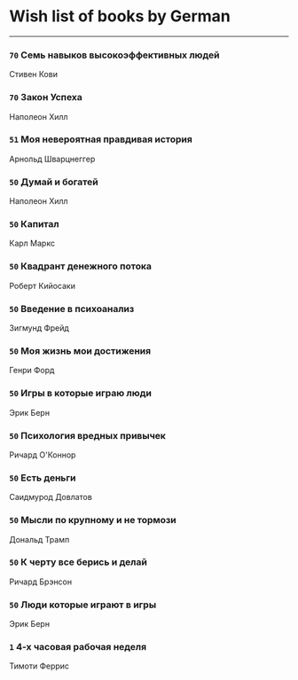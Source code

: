 # Wish list of books by German
---

### `70` Семь навыков высокоэффективных людей
Стивен Кови

### `70` Закон Успеха
Наполеон Хилл

### `51` Моя невероятная правдивая история
Арнольд Шварцнеггер

### `50` Думай и богатей
Наполеон Хилл

### `50` Капитал
Карл Маркс

### `50` Квадрант денежного потока
Роберт Кийосаки

### `50` Введение в психоанализ
Зигмунд Фрейд

### `50` Моя жизнь мои достижения
Генри Форд

### `50` Игры в которые играю люди
Эрик Берн

### `50` Психология вредных привычек
Ричард О'Коннор

### `50` Есть деньги
Саидмурод Довлатов

### `50` Мысли по крупному и не тормози
Дональд Трамп

### `50` К черту все берись и делай
Ричард Брэнсон

### `50` Люди которые играют в игры
Эрик Берн

### `1` 4-х часовая рабочая неделя
Тимоти Феррис

